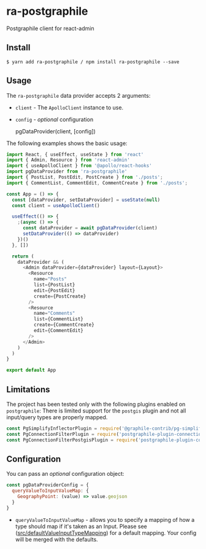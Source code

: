 # ra-postgraphile
Postgraphile client for react-admin


## Install

    $ yarn add ra-postgraphile / npm install ra-postgraphile --save

## Usage
    
The `ra-postgraphile` data provider accepts 2 arguments:

- `client` - The `ApolloClient` instance to use. 

- `config` - _optional_ configuration


    pgDataProvider(client, [config])

The following examples shows the basic usage:

```js
import React, { useEffect, useState } from 'react'
import { Admin, Resource } from 'react-admin'
import { useApolloClient } from '@apollo/react-hooks'
import pgDataProvider from 'ra-postgraphile'
import { PostList, PostEdit, PostCreate } from './posts';
import { CommentList, CommentEdit, CommentCreate } from './posts';

const App = () => {
  const [dataProvider, setDataProvider] = useState(null)
  const client = useApolloClient()

  useEffect(() => {
    ;(async () => {
      const dataProvider = await pgDataProvider(client)
      setDataProvider(() => dataProvider)
    })()
  }, [])

  return (
    dataProvider && (
      <Admin dataProvider={dataProvider} layout={Layout}>
        <Resource
          name="Posts"
          list={PostList}
          edit={PostEdit}
          create={PostCreate}
        />
        <Resource
          name="Comments"
          list={CommentList}
          create={CommentCreate}
          edit={CommentEdit}
        />
      </Admin>
    )
  )
}

export default App
```

## Limitations

The project has been tested only with the following plugins enabled on `postgraphile`:
There is limited support for the `postgis` plugin and not all input/query types are properly mapped.

```js
const PgSimplifyInflectorPlugin = require('@graphile-contrib/pg-simplify-inflector')
const PgConnectionFilterPlugin = require('postgraphile-plugin-connection-filter')
const PgConnectionFilterPostgisPlugin = require('postgraphile-plugin-connection-filter-postgis')
```

## Configuration

You can pass an _optional_ configuration object:

```js
const pgDataProviderConfig = {
  queryValueToInputValueMap: {
    GeographyPoint: (value) => value.geojson
  } 
}
```

- `queryValueToInputValueMap` - allows you to specify a mapping of how a type should map if it's taken as an Input.
Please see ([src/defaultValueInputTypeMapping](src/defaultValueInputTypeMapping.js)) for a default mapping. 
Your config will be merged with the defaults.
